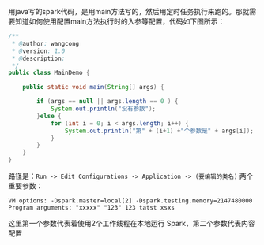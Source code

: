 用java写的spark代码，是用main方法写的，然后用定时任务执行来跑的。那就需要知道如何使用配置main方法执行时的入参等配置，代码如下图所示：
```java
/**
 * @author: wangcong
 * @version: 1.0
 * @description:
 */
public class MainDemo {

    public static void main(String[] args) {

        if (args == null || args.length == 0 ) {
            System.out.println("没有参数");
        }else {
            for (int i = 0; i < args.length; i++) {
                System.out.println("第" + (i+1) +"个参数是" + args[i]);
            }
        }
    }
}
```

路径是：`Run -> Edit Configurations -> Application -> (要编辑的类名)`
两个重要参数：
```
VM options: -Dspark.master=local[2] -Dspark.testing.memory=2147480000
Program arguments: "xxxxx" "123" 123 tatst xsxs
```
这里第一个参数代表着使用2个工作线程在本地运行 Spark，第二个参数代表内容配置
